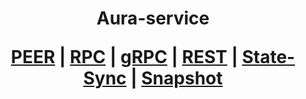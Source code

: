 <h1 align="center"> Aura-service
  
 [PEER](https://github.com/YTWOFUND/Aura-service/blob/main/Aura-Peer.md)   |   [RPC]()   |   [gRPC]()    |   [REST]()    |   [State-Sync]()   |   [Snapshot]()      
